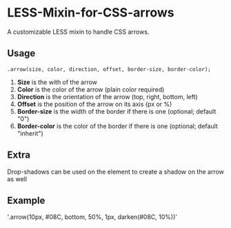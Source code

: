 LESS-Mixin-for-CSS-arrows
=========================

A customizable LESS mixin to handle CSS arrows.

Usage
-----
`.arrow(size, color, direction, offset, border-size, border-color);`

1.  **Size** is the with of the arrow
2.  **Color** is the color of the arrow (plain color required)
3.  **Direction** is the orientation of the arrow (top, right, bottom, left)
4.  **Offset** is the position of the arrow on its axis (px or %)
4.  **Border-size** is the width of the border if there is one (optional; default "0")
5.  **Border-color** is the color of the border if there is one (optional; default "inherit")


Extra
-----
Drop-shadows can be used on the element to create a shadow on the arrow as well 


Example
-------
'.arrow(10px, #08C, bottom, 50%, 1px, darken(#08C, 10%))'